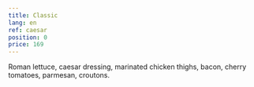 ```yaml
---
title: Classic
lang: en
ref: caesar
position: 0
price: 169
---
```


Roman lettuce, caesar dressing, marinated chicken thighs, bacon, cherry tomatoes, parmesan, croutons.
